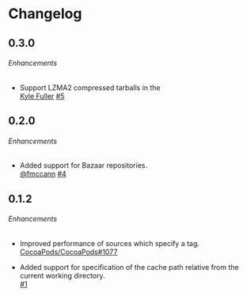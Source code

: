 # Changelog

## 0.3.0

###### Enhancements

* Support LZMA2 compressed tarballs in the  
  [Kyle Fuller](https://github.com/kylef)
  [#5](https://github.com/CocoaPods/cocoapods-downloader/pull/5)


## 0.2.0

###### Enhancements

* Added support for Bazaar repositories.  
  [@fmccann](https://github.com/fmccann)
  [#4](https://github.com/CocoaPods/cocoapods-downloader/pull/4)


## 0.1.2

###### Enhancements

* Improved performance of sources which specify a tag.  
  [CocoaPods/CocoaPods#1077](https://github.com/CocoaPods/CocoaPods/issues/1077)

* Added support for specification of the cache path relative from the current
  working directory.  
  [#1](https://github.com/CocoaPods/cocoapods-downloader/issues/1)

